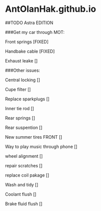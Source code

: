 # AntOlanHak.github.io

##TODO Astra EDITION

###Get my car through MOT:

Front springs [FIXED]

Handbake cable [FIXED]

Exhaust leake []

###Other issues:

Central locking []

Cupe filter []

Replace sparkplugs []

Inner tie rod []

Rear springs []

Rear suspention []

New summer tires FRONT []

Way to play music through phone []

wheel alignment []

repair scratches []

replace coil pakage []

Wash and tidy []

Coolant flush []

Brake fluid flush []
